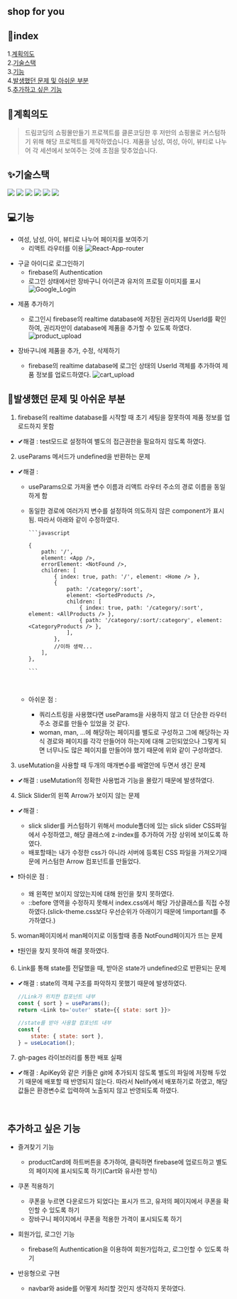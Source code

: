 ## shop for you

## 📃index

1.[계획의도](#계획의도)  
2.[기술스택](#기술스택)  
3.[기능](#기능)  
4.[발생했던 문제 및 아쉬운 부분](#발생했던-문제-및-아쉬운-부분)  
5.[추가하고 싶은 기능](#추가하고-싶은-기능)

## 🎯계획의도

> 드림코딩의 쇼핑몰만들기 프로젝트를 클론코딩한 후 저만의 쇼핑몰로 커스텀하기 위해 해당 프로젝트를 제작하였습니다.
> 제품을 남성, 여성, 아이, 뷰티로 나누어 각 세션에서 보여주는 것에 초점을 맞추었습니다.

## ✨기술스택

<img src="https://img.shields.io/badge/html5-E34F26?style=for-the-badge&logo=html5&logoColor=white"> <img src="https://img.shields.io/badge/javascript-F7DF1E?style=for-the-badge&logo=javascript&logoColor=black"> <img src="https://img.shields.io/badge/react-61DAFB?style=for-the-badge&logo=react&logoColor=black"> <img src="https://img.shields.io/badge/firebase-FFCA28?style=for-the-badge&logo=firebase&logoColor=white"> <img src="https://img.shields.io/badge/Tailwind CSS-06B6D4?style=for-the-badge&logo=Tailwind CSS&logoColor=white"/> <img src="https://img.shields.io/badge/github-181717?style=for-the-badge&logo=github&logoColor=white">

## 💻기능

- 여성, 남성, 아이, 뷰티로 나누어 페이지를 보여주기
  - 리액트 라우터를 이용
    ![React-App-router](https://user-images.githubusercontent.com/105909450/223049389-b2aa2e8c-dd06-402f-9434-f689a895cd2b.gif)
    <br/>

* 구글 아이디로 로그인하기
  - firebase의 Authentication
  - 로그인 상태에서만 장바구니 아이콘과 유저의 프로필 이미지를 표시  
     ![Google_Login](https://user-images.githubusercontent.com/105909450/223061643-1f15b32a-9102-4c45-b68a-be5585acba63.gif)
    <br/>

- 제품 추가하기

  - 로그인시 firebase의 realtime database에 저장된 권리자의 UserId를 확인하여, 권리자만이 database에 제품을 추가할 수 있도록 하였다.
    ![product_upload](https://user-images.githubusercontent.com/105909450/223063964-d54553ce-4bb2-4bd7-97df-4868d63917f8.gif)
    <br/>

- 장바구니에 제품을 추가, 수정, 삭제하기
  - firebase의 realtime database에 로그인 상태의 UserId 객체를 추가하여 제품 정보를 업로드하였다.
    ![cart_upload](https://user-images.githubusercontent.com/105909450/223061491-690641fd-b152-46cc-88c5-0f1a786acbc7.gif)
    <br/>

## 📌발생했던 문제 및 아쉬운 부분

1. firebase의 realtime database를 시작할 때 초기 세팅을 잘못하여 제품 정보를 업로드하지 못함

- ✔해결 : test모드로 설정하여 별도의 접근권한을 필요하지 않도록 하였다.
  <br/>

2. useParams 메서드가 undefined을 반환하는 문제

- ✔해결 :

  - useParams으로 가져올 변수 이름과 리액트 라우터 주소의 경로 이름을 동일하게 함
  - 동일한 경로에 여러가지 변수를 설정하여 의도하지 않은 component가 표시됨. 따라서 아래와 같이 수정하였다.

        ```javascript

        {
            path: '/',
            element: <App />,
            errorElement: <NotFound />,
            children: [
                { index: true, path: '/', element: <Home /> },
                {
                    path: '/category/:sort',
                    element: <SortedProducts />,
                    children: [
                        { index: true, path: '/category/:sort', element: <AllProducts /> },
                        { path: '/category/:sort/:category', element: <CategoryProducts /> },
                    ],
                },
                //이하 생략...
            ],
        },

        ```

    <br/>

  - 아쉬운 점 :
    - 쿼리스트링을 사용했다면 useParams을 사용하지 않고 더 단순한 라우터 주소 경로를 만들수 있었을 것 같다.
    - woman, man, ...에 해당하는 페이지를 별도로 구성하고 그에 해당하는 자식 경로와 페이지를 각각 만들어야 하는지에 대해 고민되었으나 그렇게 되면 너무나도 많은 페이지를 만들어야 했기 때문에 위와 같이 구성하였다.
      <br/>

3. useMutation을 사용할 때 두개의 매개변수를 배열안에 두면서 생긴 문제

- ✔해결 : useMutation의 정확한 사용법과 기능을 몰랐기 때문에 발생하였다.
  <br/>

4. Slick Slider의 왼쪽 Arrow가 보이지 않는 문제

- ✔해결 :

  - slick slider를 커스텀하기 위해서 module폴더에 있는 slick slider CSS파일에서 수정하였고, 해당 클래스에 z-index를 추가하여 가장 상위에 보이도록 하였다.
  - 배포할때는 내가 수정한 css가 아니라 서버에 등록된 CSS 파일을 가져오기때문에 커스텀한 Arrow 컴포넌트를 만들었다.

- ❗아쉬운 점 :
  - 왜 왼쪽만 보이지 않았는지에 대해 원인을 찾지 못하였다.
  - ::before 영역을 수정하지 못해서 index.css에서 해당 가상클래스를 직접 수정하였다.(slick-theme.css보다 우선순위가 아래이기 때문에 !important를 추가하였다.)
    <br/>

5. woman페이지에서 man페이지로 이동할때 종종 NotFound페이지가 뜨는 문제

- ❗원인을 찾지 못하여 해결 못하였다.
  <br/>

6. Link를 통해 state를 전달했을 때, 받아온 state가 undefined으로 반환되는 문제

- ✔해결 : state의 객체 구조를 파악하지 못했기 때문에 발생하였다.

  ```javascript
  //Link가 위치한 컴포넌트 내부
  const { sort } = useParams();
  return <Link to='outer' state={{ state: sort }}>

  //state를 받아 사용할 컴포넌트 내부
  const {
      state: { state: sort },
  } = useLocation();
  ```

7. gh-pages 라이브러리를 통한 배포 실패

- ✔해결 : ApiKey와 같은 키들은 git에 추가되지 않도록 별도의 파일에 저장해 두었기 때문에 배포할 때 반영되지 않는다. 따라서 Nelify에서 배포하기로 하였고, 해당 값들은 환경변수로 입력하여 노출되지 않고 반영되도록 하였다.

  <br/>

## 추가하고 싶은 기능

- 즐겨찾기 기능

  - productCard에 하트버튼을 추가하여, 클릭하면 firebase에 업로드하고 별도의 페이지에 표시되도록 하기(Cart와 유사한 방식)
    <br/>

- 쿠폰 적용하기

  - 쿠폰을 누르면 다운로드가 되었다는 표시가 뜨고, 유저의 페이지에서 쿠폰을 확인할 수 있도록 하기
  - 장바구니 페이지에서 쿠폰을 적용한 가격이 표시되도록 하기
    <br/>

- 회원가입, 로그인 기능

  - firebase의 Authentication을 이용하여 회원가입하고, 로그인할 수 있도록 하기
    <br/>

- 반응형으로 구현
  - navbar와 aside를 어떻게 처리할 것인지 생각하지 못하였다.
    <br/>
